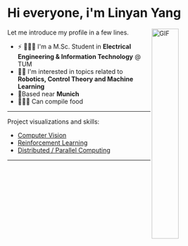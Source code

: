 # Hi everyone, i'm Linyan Yang
<img align="right" alt="GIF" src="https://github.com/abhisheknaiidu/abhisheknaiidu/blob/master/code.gif?raw=true" width="35%" />
<p width="45%">

Let me introduce my profile in a few lines.
  <ul>
    <li>⚡ 👨🏻‍🎓 I'm a M.Sc. Student in <b>Electrical Engineering & Information Technology</b> @ TUM </li>
    <li>🤖🦾 I'm interested in topics related to <b>Robotics, Control Theory and Machine Learning</b>
    <li>📍Based near <b>Munich</b></li>    
    <li> 👨🏻‍🍳 Can compile food
  </ul>

***

Project visualizations and skills:

  - [Computer Vision](https://github.com/ly-muc/computer-vision)
  - [Reinforcement Learning](https://github.com/ly-muc/reinforcement-learning)
  - [Distributed / Parallel Computing](https://github.com/ly-muc/hpc)
------

